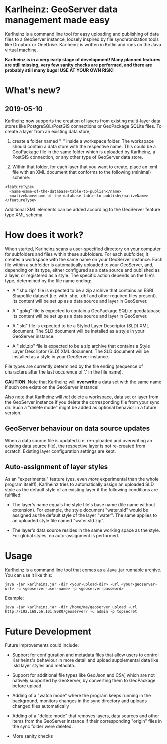 # Karlheinz: GeoServer data management made easy
Karlheinz is a command line tool for easy uploading and publishing of data files to a GeoServer instance, loosely inspired by file synchronization tools like Dropbox or OneDrive. Karlheinz is written in Kotlin and runs on the Java virtual machine.

**Karlheinz is in a very early stage of development! Many planned features are still missing, very few sanity checks are performed, and there are probably still many bugs! USE AT YOUR OWN RISK!**

# What's new?

## 2019-05-10
Karlheinz now supports the creation of layers from existing multi-layer data stores like PostgreSQL/PostGIS connections or GeoPackage SQLite files. To create a layer from an existing data store, 

1. create a folder named "_<your-datastore-name>" inside a workspace folder. The workspace should contain a data store with the respective name. This could be a GeoPackage file in the same folder which is uploaded by Karlheinz, a PostGIS connection, or any other type of GeoServer data store.
  
2. Within that folder, for each layer that you want to create, place an .xml file with an XML document that conforms to the following (minimal) scheme:

```
<featureType>
  <name>name-of-the-database-table-to-publish</name>
  <nativeName>name-of-the-database-table-to-publish</nativeName>
</featureType>
```
Additional XML elements can be added according to the GeoServer feature type XML schema.

# How does it work?

When started, Karlheinz scans a user-specified directory on your computer for subfolders and files within these subfolders. For each subfolder, it creates a workspace with the same name on your GeoServer instance. Each file within a subfolder is automatically uploaded to your GeoServer, and, depending on its type, either configured as a data source and published as a layer, or registered as a style. The specific action depends on the file's type, determined by the file name ending:

- A ".shp.zip" file is expected to be a zip archive that contains an ESRI Shapefile dataset (i.e. with .shp, .dbf and other required files present). Its content will be set up as a data source and layer in GeoServer.

- A ".gpkg" file is expected to contain a GeoPackage SQLite geodatabase. Its content will be set up as a data source and layer in GeoServer.

- A ".sld" file is expected to be a Styled Layer Descriptor (SLD) XML document. The SLD document will be installed as a style in your GeoServer instance.

- A ".sld.zip" file is expected to be a zip archive that contains a Style Layer Descriptor (SLD) XML document. The SLD document will be installed as a style in your GeoServer instance.



File types are currently determined by the file ending (sequence of characters after the last occurence of '.' in the file name). 

**CAUTION**: Note that Karlheinz will **overwrite** a data set with the same name if such one exists on the GeoServer instance! 

Also note that Karlheinz will *not* delete a workspace, data set or layer from the GeoServer instance if you delete the corresponding file from your sync dir. Such a "delete mode" might be added as optional behavior in a future version.


## GeoServer behaviour on data source updates

When a data source file is updated (i.e. re-uploaded and overwriting an existing data source file), the respective layer is not re-created from scratch. Existing layer configuration settings are kept. 

## Auto-assignment of layer styles

As an "experimental" feature (yes, even *more* experimental than the whole program itself!), Karlheinz tries to automatically assign an uploaded SLD style as the default style of an existing layer if the following conditions are fulfilled:

- The layer's name equals the style file's base name (file name without extension). For example, the style document "water.sld" would be assigned as the default style of the layer "water". The same applies to an uploaded style file named "water.sld.zip".

- The layer's data source resides in the same working space as the style. For global styles, no auto-assignment is performed.

# Usage

Karlheinz is a command line tool that comes as a Java .jar runnable archive. You can use it like this:

```
java -jar karlheinz.jar -dir <your-upload-dir> -url <your-geoserver-url> -u <geoserver-user-name> -p <geoserver-password> 
```
Example:

```
java -jar karlheinz.jar -dir /home/me/geoserver_upload -url http://192.168.56.101:8080/geoserver/ -u admin -p topsecret 
```

# Future Development

Future improvements could include:

- Support for configuration and metadata files that allow users to control Karlheinz's behaviour in more detail and upload supplemental data like .sld layer styles and metadata.

- Support for additional file types like GeoJson and CSV, which are not natively supported by GeoServer, by converting them to GeoPackage before upload.

- Adding of a "watch mode" where the program keeps running in the background, monitors changes in the sync directory and uploads changed files automatically

- Adding of a "delete mode" that removes layers, data sources and other items from the GeoServer instance if their corresponding "origin" files in the sync folder were deleted.

- More sanity checks
